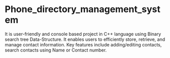 # Phone_directory_management_system
It is user-friendly and console based project in C++ language using Binary search tree Data-Structure.
It enables users to efficiently store, retrieve, and manage contact information. Key features include adding/editing contacts, search contacts using Name or Contact number.
